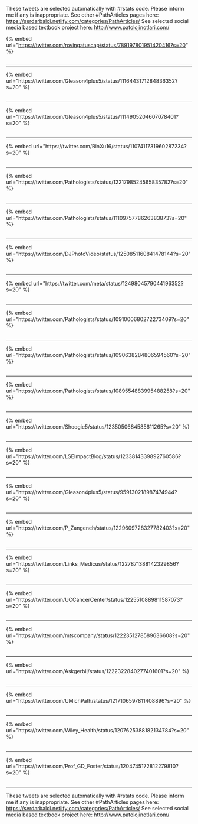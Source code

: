 

These tweets are selected automatically with #rstats code. Please inform me if any is inappropriate.
See other #PathArticles pages here: https://serdarbalci.netlify.com/categories/PathArticles/ 
See selected social media based textbook project here: http://www.patolojinotlari.com/

{% embed url="https://twitter.com/rovingatuscap/status/789197801951420416?s=20" %}<br>
<br>
<hr>
{% embed url="https://twitter.com/Gleason4plus5/status/1116443171284836352?s=20" %}<br>
<br>
<hr>
{% embed url="https://twitter.com/Gleason4plus5/status/1114905204607078401?s=20" %}<br>
<br>
<hr>
{% embed url="https://twitter.com/BinXu16/status/1107411731960287234?s=20" %}<br>
<br>
<hr>
{% embed url="https://twitter.com/Pathologists/status/1221798524565835782?s=20" %}<br>
<br>
<hr>
{% embed url="https://twitter.com/Pathologists/status/1110975778626383873?s=20" %}<br>
<br>
<hr>
{% embed url="https://twitter.com/DJPhotoVideo/status/1250851160841478144?s=20" %}<br>
<br>
<hr>
{% embed url="https://twitter.com/meta/status/1249804579044196352?s=20" %}<br>
<br>
<hr>
{% embed url="https://twitter.com/Pathologists/status/1091000680272273409?s=20" %}<br>
<br>
<hr>
{% embed url="https://twitter.com/Pathologists/status/1090638284806594560?s=20" %}<br>
<br>
<hr>
{% embed url="https://twitter.com/Pathologists/status/1089554883995488258?s=20" %}<br>
<br>
<hr>
{% embed url="https://twitter.com/Shoogie5/status/1235050684585611265?s=20" %}<br>
<br>
<hr>
{% embed url="https://twitter.com/LSEImpactBlog/status/1233814339892760586?s=20" %}<br>
<br>
<hr>
{% embed url="https://twitter.com/Gleason4plus5/status/959130218987474944?s=20" %}<br>
<br>
<hr>
{% embed url="https://twitter.com/P_Zangeneh/status/1229609728327782403?s=20" %}<br>
<br>
<hr>
{% embed url="https://twitter.com/Links_Medicus/status/1227871388142329856?s=20" %}<br>
<br>
<hr>
{% embed url="https://twitter.com/UCCancerCenter/status/1225510889811587073?s=20" %}<br>
<br>
<hr>
{% embed url="https://twitter.com/mtscompany/status/1222351278589636608?s=20" %}<br>
<br>
<hr>
{% embed url="https://twitter.com/Askgerbil/status/1222322840277401601?s=20" %}<br>
<br>
<hr>
{% embed url="https://twitter.com/UMichPath/status/1217106597811408896?s=20" %}<br>
<br>
<hr>
{% embed url="https://twitter.com/Wiley_Health/status/1207625388182134784?s=20" %}<br>
<br>
<hr>
{% embed url="https://twitter.com/Prof_GD_Foster/status/1204745172812279810?s=20" %}<br>
<br>
<hr>


These tweets are selected automatically with #rstats code. Please inform me if any is inappropriate.
See other #PathArticles pages here: https://serdarbalci.netlify.com/categories/PathArticles/ 
See selected social media based textbook project here: http://www.patolojinotlari.com/
